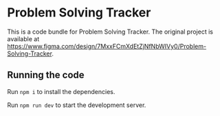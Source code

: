 
  # Problem Solving Tracker

  This is a code bundle for Problem Solving Tracker. The original project is available at https://www.figma.com/design/7MxxFCmXdEtZjNfNbWIVy0/Problem-Solving-Tracker.

  ## Running the code

  Run `npm i` to install the dependencies.

  Run `npm run dev` to start the development server.
  